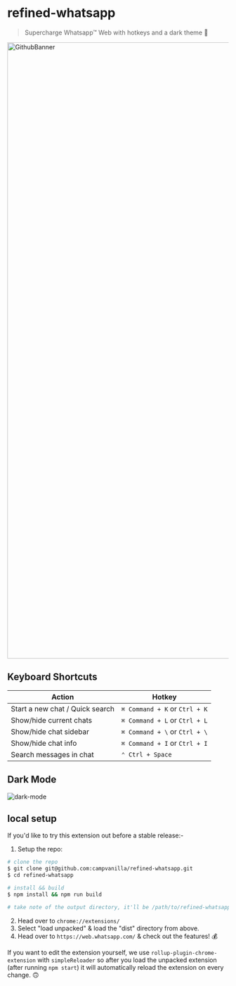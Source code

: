 # refined-whatsapp

> Supercharge Whatsapp™ Web with hotkeys and a dark theme 🚀


<img width="1400" alt="GithubBanner" src="https://user-images.githubusercontent.com/6417910/82126610-6d87e800-97cb-11ea-8201-50ced4a2de0b.png">

## Keyboard Shortcuts

| Action | Hotkey |
|---|---|
| Start a new chat / Quick search | `⌘ Command + K` or `Ctrl + K` |
| Show/hide current chats | `⌘ Command + L` or `Ctrl + L` |
| Show/hide chat sidebar | `⌘ Command + \` or `Ctrl + \` |
| Show/hide chat info | `⌘ Command + I` or `Ctrl + I` |
| Search messages in chat | `⌃ Ctrl + Space` |

## Dark Mode

![dark-mode](https://user-images.githubusercontent.com/6426069/82143287-59da9100-9860-11ea-92bc-5a0674c3e920.jpg)

## local setup

If you'd like to try this extension out before a stable release:-

1. Setup the repo:

```sh
# clone the repo
$ git clone git@github.com:campvanilla/refined-whatsapp.git
$ cd refined-whatsapp

# install && build
$ npm install && npm run build

# take note of the output directory, it'll be /path/to/refined-whatsapp/dist
```

2. Head over to `chrome://extensions/`
3. Select "load unpacked" & load the "dist" directory from above.
4. Head over to `https://web.whatsapp.com/` & check out the features! 💰

If you want to edit the extension yourself, we use `rollup-plugin-chrome-extension` with `simpleReloader` so after you load the unpacked extension (after running `npm start`) it will automatically reload the extension on every change. 🙃
